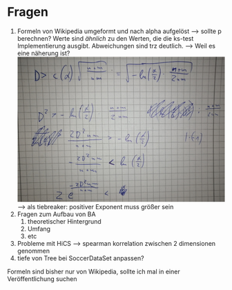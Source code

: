 # Fragen

1. Formeln von Wikipedia umgeformt und nach alpha aufgelöst --> sollte p berechnen? Werte sind _ähnlich_ zu den Werten, die
die ks-test Implementierung ausgibt. Abweichungen sind trz deutlich. --> Weil es eine näherung ist?
![Rechnung](IMG_20220423_163300.jpg)
--> als tiebreaker: positiver Exponent muss größer sein
2. Fragen zum Aufbau von BA
   1. theoretischer Hintergrund
   2. Umfang
   3. etc
3. Probleme mit HiCS --> spearman korrelation zwischen 2 dimensionen genommen
4. tiefe von Tree bei SoccerDataSet anpassen?





Formeln sind bisher nur von Wikipedia, sollte ich mal in einer Veröffentlichung suchen